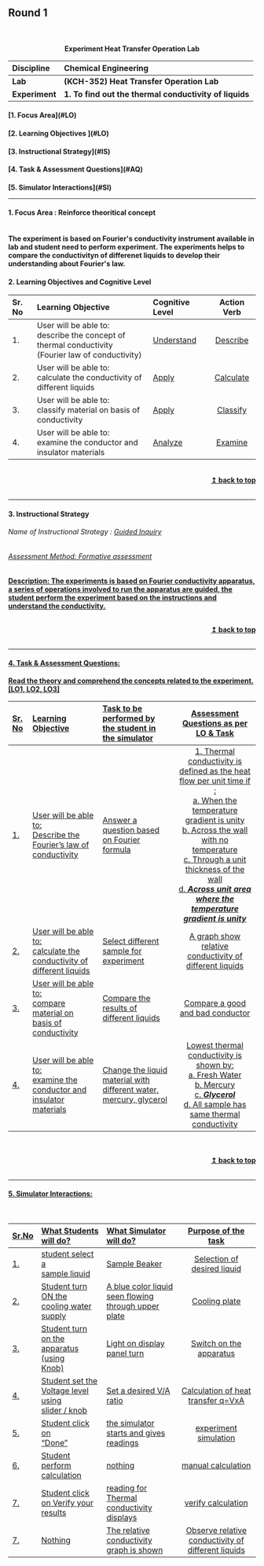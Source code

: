 ## Round 1
<p align="center">
<br>
<br>
<b> Experiment Heat Transfer Operation Lab  <a name="top"></a> <br>
</p>

<b>Discipline | <b>Chemical Engineering
:--|:--|
<b> Lab | <b> (KCH-352) Heat Transfer Operation Lab
<b> Experiment|     <b> 1. To find out the thermal conductivity of liquids


<h4> [1. Focus Area](#LO)
<h4> [2. Learning Objectives ](#LO)
<h4> [3. Instructional Strategy](#IS)
<h4> [4. Task & Assessment Questions](#AQ)
<h4> [5. Simulator Interactions](#SI)
<hr>

<a name="LO"></a>
#### 1. Focus Area : Reinforce theoritical concept
<br>The experiment is based on Fourier's conductivity instrument available in lab and student need to perform experiment. The experiments helps to compare the conductivityn of differenet liquids to develop their understanding about Fourier's law.

#### 2. Learning Objectives and Cognitive Level


Sr. No |	Learning Objective	| Cognitive Level | Action Verb
:--|:--|:--|:-:
1.| User will be able to: <br>describe the concept of thermal conductivity <br>(Fourier law of conductivity) | [Understand](http://vlabs.iitb.ac.in/vlabs-dev/document.php) | [Describe](http://vlabs.iitb.ac.in/vlabs-dev/document.php)
2.| User will be able to: <br>calculate the conductivity of different liquids<br>| [Apply](http://vlabs.iitb.ac.in/vlabs-dev/document.php) | [Calculate](http://vlabs.iitb.ac.in/vlabs-dev/document.php)
3.| User will be able to: <br>classify material on basis of conductivity<br> | [Apply](http://vlabs.iitb.ac.in/vlabs-dev/document.php) | [Classify](http://vlabs.iitb.ac.in/vlabs-dev/document.php)
4.| User will be able to: <br>examine the conductor and insulator materials<br> | [Analyze](http://vlabs.iitb.ac.in/vlabs-dev/document.php) | [Examine](http://vlabs.iitb.ac.in/vlabs-dev/document.php)


<br/>
<div align="right">
    <b><a href="#top">↥ back to top</a></b>
</div>
<br/>
<hr>

<a name="IS"></a>
#### 3. Instructional Strategy
###### Name of Instructional Strategy  :    <u>  Guided Inquiry
###### Assessment Method: Formative assessment

<u> <b>Description: </b> The experiments is based on Fourier conductivity apparatus, a series of operations involved to run the apparatus are guided, the student perform the experiment based on the instructions and understand the conductivity. </u>
<br>
<br/>
<div align="right">
    <b><a href="#top">↥ back to top</a></b>
</div>
<br/>
<hr>

<a name="AQ"></a>
#### 4. Task & Assessment Questions:

Read the theory and comprehend the concepts related to the experiment. [LO1, LO2, LO3]
<br>

Sr. No |	Learning Objective	| Task to be performed by <br> the student  in the simulator | Assessment Questions as per LO & Task
:--|:--|:--|:-:
1.| User will be able to: <br> Describe the Fourier’s law of conductivity | Answer a question based on Fourier formula| 1. Thermal conductivity is defined as the heat flow per unit time if :<br>a. When the temperature gradient is unity<br>b. Across the wall with no temperature<br>c. Through a unit thickness of the wall<br>d. <strong><em>Across unit area where the temperature gradient is unity</em></strong><br>
2.| User will be able to:<br> calculate the conductivity of different liquids |Select different sample for experiment  <br> |A graph show relative conductivity of different liquids <br>
3.| User will be able to:<br> compare material on basis of conductivity |Compare the results of different liquids  <br> |Compare a good and bad conductor <br>
4.| User will be able to:<br> examine the conductor and insulator materials |Change the liquid material with different water, mercury, glycerol  <br> |Lowest thermal conductivity is shown by: <br>a. Fresh Water <br>b. Mercury <br>c. <strong><em>**Glycerol**</em></strong> <br> d. All sample has same thermal conductivity<br>


 <br>
<br/>
<div align="right">
    <b><a href="#top">↥ back to top</a></b>
</div>
<br/>
<hr>

<a name="SI"></a>

#### 5. Simulator Interactions:
<br>

Sr.No | What Students will do? |	What Simulator will do?	| Purpose of the task
:--|:--|:--|:--:
1.| student select a <br> sample liquid| Sample Beaker  |Selection of desired liquid
2.| Student turn ON the <br> cooling water supply | A blue color liquid seen flowing  <br> through upper plate  |Cooling plate
3.|Student turn on the  <br> apparatus (using <br>Knob) | Light on display panel turn | Switch on the apparatus
4.|Student set the <br> Voltage level using <br>slider / knob | Set a desired V/A ratio| Calculation of heat transfer q=VxA
5.|Student click on <br> “Done” | the simulator starts and gives readings | experiment simulation
6.|Student perform calculation | nothing | manual calculation
7.|Student click on Verify your results | reading for Thermal conductivity displays | verify calculation
7.|Nothing | The relative conductivity graph is shown | Observe relative conductivity of different liquids

